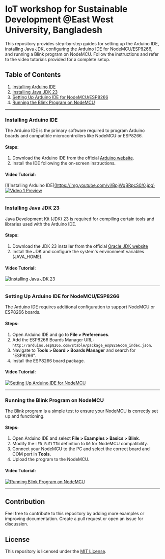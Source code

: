 # IoT workshop for Sustainable Development @East West University, Bangladesh
This repository provides step-by-step guides for setting up the Arduino IDE, installing Java JDK, configuring the Arduino IDE for NodeMCU/ESP8266, and running a Blink program on NodeMCU. Follow the instructions and refer to the video tutorials provided for a complete setup.

## Table of Contents

1. [Installing Arduino IDE](#installing-arduino-ide)
2. [Installing Java JDK 23](#installing-java-jdk-23)
3. [Setting Up Arduino IDE for NodeMCU/ESP8266](#setting-up-arduino-ide-for-nodemcu-esp8266)
4. [Running the Blink Program on NodeMCU](#running-the-blink-program-on-nodemcu)

---

### Installing Arduino IDE

The Arduino IDE is the primary software required to program Arduino boards and compatible microcontrollers like NodeMCU or ESP8266.

#### Steps:
1. Download the Arduino IDE from the official [Arduino website](https://www.arduino.cc/en/software).
2. Install the IDE following the on-screen instructions.

#### Video Tutorial:
[![Installing Arduino IDE][(https://img.youtube.com/vi/BpjWgBRpcS0/0.jpg)](https://youtu.be/BpjWgBRpcS0?si=nUAHIYkwmr7KqXfm)
[![Video 1 Preview](https://img.youtube.com/vi/BpjWgBRpcS0/hqdefault.jpg)](https://www.youtube.com/watch?v=BpjWgBRpcS0)

---

### Installing Java JDK 23

Java Development Kit (JDK) 23 is required for compiling certain tools and libraries used with the Arduino IDE.

#### Steps:
1. Download the JDK 23 installer from the official [Oracle JDK website](https://www.oracle.com/java/technologies/downloads)
2. Install the JDK and configure the system's environment variables (JAVA_HOME).

#### Video Tutorial:
[![Installing Java JDK 23](https://img.youtube.com/vi/sample_video_id2/0.jpg)](https://www.youtube.com/watch?v=sample_video_id2)

---

### Setting Up Arduino IDE for NodeMCU/ESP8266

The Arduino IDE requires additional configuration to support NodeMCU or ESP8266 boards.

#### Steps:
1. Open Arduino IDE and go to **File > Preferences**.
2. Add the ESP8266 Boards Manager URL: `http://arduino.esp8266.com/stable/package_esp8266com_index.json`.
3. Navigate to **Tools > Board > Boards Manager** and search for "ESP8266".
4. Install the ESP8266 board package.

#### Video Tutorial:
[![Setting Up Arduino IDE for NodeMCU](https://img.youtube.com/vi/sample_video_id3/0.jpg)](https://www.youtube.com/watch?v=sample_video_id3)

---

### Running the Blink Program on NodeMCU

The Blink program is a simple test to ensure your NodeMCU is correctly set up and functioning.

#### Steps:
1. Open Arduino IDE and select **File > Examples > Basics > Blink**.
2. Modify the `LED_BUILTIN` definition to `D0` for NodeMCU compatibility.
3. Connect your NodeMCU to the PC and select the correct board and COM port in **Tools**.
4. Upload the program to the NodeMCU.

#### Video Tutorial:
[![Running Blink Program on NodeMCU](https://img.youtube.com/vi/sample_video_id4/0.jpg)](https://www.youtube.com/watch?v=sample_video_id4)

---

## Contribution

Feel free to contribute to this repository by adding more examples or improving documentation. Create a pull request or open an issue for discussion.

## License

This repository is licensed under the [MIT License](LICENSE).
